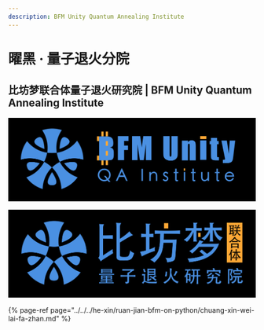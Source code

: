 ```yaml
---
description: BFM Unity Quantum Annealing Institute
---
```


# 曜黑 · 量子退火分院

## 比坊梦联合体量子退火研究院 \| BFM Unity Quantum Annealing Institute

![](../../../.gitbook/assets/bfm-unity-logo-square%20%282%29.png)

![](../../../.gitbook/assets/bfm-unity-logo-square-cn.png)

{% page-ref page="../../../he-xin/ruan-jian-bfm-on-python/chuang-xin-wei-lai-fa-zhan.md" %}

